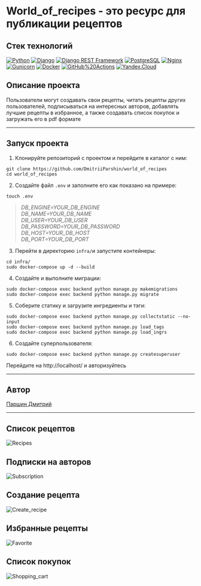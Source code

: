 # World_of_recipes - это ресурс для публикации рецептов
## Стек технологий
[![Python](https://img.shields.io/badge/-Python-464646?style=flat-square&logo=Python)](https://www.python.org/)
[![Django](https://img.shields.io/badge/-Django-464646?style=flat-square&logo=Django)](https://www.djangoproject.com/)
[![Django REST Framework](https://img.shields.io/badge/-Django%20REST%20Framework-464646?style=flat-square&logo=Django%20REST%20Framework)](https://www.django-rest-framework.org/)
[![PostgreSQL](https://img.shields.io/badge/-PostgreSQL-464646?style=flat-square&logo=PostgreSQL)](https://www.postgresql.org/)
[![Nginx](https://img.shields.io/badge/-NGINX-464646?style=flat-square&logo=NGINX)](https://nginx.org/ru/)
[![Gunicorn](https://img.shields.io/badge/-gunicorn-464646?style=flat-square&logo=gunicorn)](https://gunicorn.org/)
[![Docker](https://img.shields.io/badge/-Docker-464646?style=flat-square&logo=docker)](https://www.docker.com/)
[![GitHub%20Actions](https://img.shields.io/badge/-GitHub%20Actions-464646?style=flat-square&logo=GitHub%20actions)](https://github.com/features/actions)
[![Yandex.Cloud](https://img.shields.io/badge/-Yandex.Cloud-464646?style=flat-square&logo=Yandex.Cloud)](https://cloud.yandex.ru/)
## Описание проекта
Пользователи могут создавать свои рецепты, читать рецепты других пользователей, подписываться на интересных авторов, добавлять лучшие рецепты в избранное, а также создавать список покупок и загружать его в pdf формате
_______________________________________________________________________________
## Запуск проекта
1. Клонируйте репозиторий с проектом и перейдите в каталог с ним:
```
git clone https://github.com/DmitriiParshin/world_of_recipes
cd world_of_recipes
```
2. Создайте файл `.env` и заполните его как показано на примере:
```
touch .env
```
>_DB_ENGINE=YOUR_DB_ENGINE  
DB_NAME=YOUR_DB_NAME  
DB_USER=YOUR_DB_USER  
DB_PASSWORD=YOUR_DB_PASSWORD  
DB_HOST=YOUR_DB_HOST  
DB_PORT=YOUR_DB_PORT_  

3. Перейти в директорию `infra/`и запустите контейнеры:
```
cd infra/
sudo docker-compose up -d --build
```
4. Создайте и выполните миграции:
```
sudo docker-compose exec backend python manage.py makemigrations
sudo docker-compose exec backend python manage.py migrate
```
5. Соберите статику и загрузите ингредиенты и тэги:
```
sudo docker-compose exec backend python manage.py collectstatic --no-input
sudo docker-compose exec backend python manage.py load_tags
sudo docker-compose exec backend python manage.py load_ingrs
```
6. Создайте суперпользователя:
```
sudo docker-compose exec backend python manage.py createsuperuser
```
Перейдите на http://localhost/ и авторизуйтесь
_______________________________________________________________________________
## Автор
[Паршин Дмитрий](https://github.com/DmitriiParshin)
_______________________________________________________________________________
## Список рецептов 
![Recipes](https://github.com/DmitriiParshin/world_of_recipes/raw/master/image/recipes.png)
## Подписки на авторов
![Subscription](https://github.com/DmitriiParshin/world_of_recipes/raw/master/image/subscription.png)
## Создание рецепта
![Create_recipe](https://github.com/DmitriiParshin/world_of_recipes/raw/master/image/create_recipe.png)
## Избранные рецепты
![Favorite](https://github.com/DmitriiParshin/world_of_recipes/raw/master/image/favorite.png)
## Список покупок
![Shopping_cart](https://github.com/DmitriiParshin/world_of_recipes/raw/master/image/shopping_cart.png)